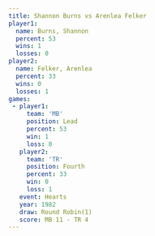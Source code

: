 ```yaml
---
title: Shannon Burns vs Arenlea Felker
player1:               
  name: Burns, Shannon 
  percent: 53          
  wins: 1              
  losses: 0            
player2:               
  name: Felker, Arenlea
  percent: 33          
  wins: 0              
  losses: 1            
games:
 - player1:        
     team: 'MB'    
     position: Lead
     percent: 53   
     win: 1        
     loss: 0       
   player2:          
     team: 'TR'      
     position: Fourth
     percent: 33     
     win: 0          
     loss: 1         
   event: Hearts       
   year: 1982          
   draw: Round Robin(1)
   score: MB 11 - TR 4 
---
```

